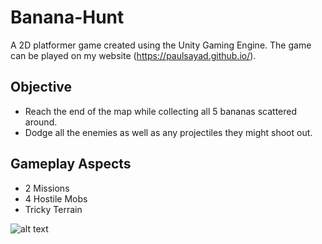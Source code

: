 # Banana-Hunt

A 2D platformer game created using the Unity Gaming Engine. The game can be played on my website (https://paulsayad.github.io/).

## Objective

* Reach the end of the map while collecting all 5 bananas scattered around.
* Dodge all the enemies as well as any projectiles they might shoot out.

## Gameplay Aspects

* 2 Missions
* 4 Hostile Mobs
* Tricky Terrain

![alt text](https://gyazo.com/f95c2240cc004ca7d7f2d08d24a6bed1)
